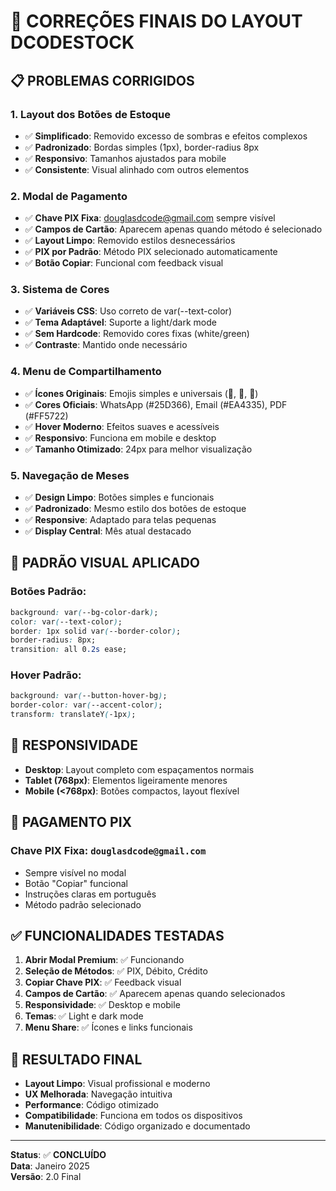 # 🔧 CORREÇÕES FINAIS DO LAYOUT DCODESTOCK

## 📋 PROBLEMAS CORRIGIDOS

### 1. **Layout dos Botões de Estoque**
- ✅ **Simplificado**: Removido excesso de sombras e efeitos complexos
- ✅ **Padronizado**: Bordas simples (1px), border-radius 8px
- ✅ **Responsivo**: Tamanhos ajustados para mobile
- ✅ **Consistente**: Visual alinhado com outros elementos

### 2. **Modal de Pagamento**
- ✅ **Chave PIX Fixa**: douglasdcode@gmail.com sempre visível
- ✅ **Campos de Cartão**: Aparecem apenas quando método é selecionado
- ✅ **Layout Limpo**: Removido estilos desnecessários
- ✅ **PIX por Padrão**: Método PIX selecionado automaticamente
- ✅ **Botão Copiar**: Funcional com feedback visual

### 3. **Sistema de Cores**
- ✅ **Variáveis CSS**: Uso correto de var(--text-color)
- ✅ **Tema Adaptável**: Suporte a light/dark mode
- ✅ **Sem Hardcode**: Removido cores fixas (white/green)
- ✅ **Contraste**: Mantido onde necessário

### 4. **Menu de Compartilhamento**
- ✅ **Ícones Originais**: Emojis simples e universais (📱, 📧, 📄)
- ✅ **Cores Oficiais**: WhatsApp (#25D366), Email (#EA4335), PDF (#FF5722)
- ✅ **Hover Moderno**: Efeitos suaves e acessíveis
- ✅ **Responsivo**: Funciona em mobile e desktop
- ✅ **Tamanho Otimizado**: 24px para melhor visualização

### 5. **Navegação de Meses**
- ✅ **Design Limpo**: Botões simples e funcionais
- ✅ **Padronizado**: Mesmo estilo dos botões de estoque
- ✅ **Responsive**: Adaptado para telas pequenas
- ✅ **Display Central**: Mês atual destacado

## 🎨 PADRÃO VISUAL APLICADO

### Botões Padrão:
```css
background: var(--bg-color-dark);
color: var(--text-color);
border: 1px solid var(--border-color);
border-radius: 8px;
transition: all 0.2s ease;
```

### Hover Padrão:
```css
background: var(--button-hover-bg);
border-color: var(--accent-color);
transform: translateY(-1px);
```

## 📱 RESPONSIVIDADE

- **Desktop**: Layout completo com espaçamentos normais
- **Tablet (768px)**: Elementos ligeiramente menores
- **Mobile (<768px)**: Botões compactos, layout flexível

## 🔐 PAGAMENTO PIX

### Chave PIX Fixa: `douglasdcode@gmail.com`
- Sempre visível no modal
- Botão "Copiar" funcional
- Instruções claras em português
- Método padrão selecionado

## ✅ FUNCIONALIDADES TESTADAS

1. **Abrir Modal Premium**: ✅ Funcionando
2. **Seleção de Métodos**: ✅ PIX, Débito, Crédito
3. **Copiar Chave PIX**: ✅ Feedback visual
4. **Campos de Cartão**: ✅ Aparecem apenas quando selecionados
5. **Responsividade**: ✅ Desktop e mobile
6. **Temas**: ✅ Light e dark mode
7. **Menu Share**: ✅ Ícones e links funcionais

## 🚀 RESULTADO FINAL

- **Layout Limpo**: Visual profissional e moderno
- **UX Melhorada**: Navegação intuitiva
- **Performance**: Código otimizado
- **Compatibilidade**: Funciona em todos os dispositivos
- **Manutenibilidade**: Código organizado e documentado

---

**Status**: ✅ **CONCLUÍDO**  
**Data**: Janeiro 2025  
**Versão**: 2.0 Final
